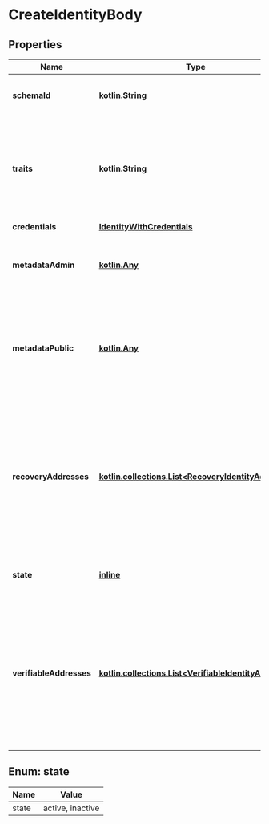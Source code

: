 
# CreateIdentityBody

## Properties
| Name | Type | Description | Notes |
| ------------ | ------------- | ------------- | ------------- |
| **schemaId** | **kotlin.String** | SchemaID is the ID of the JSON Schema to be used for validating the identity&#39;s traits. |  |
| **traits** | **kotlin.String** | Traits represent an identity&#39;s traits. The identity is able to create, modify, and delete traits in a self-service manner. The input will always be validated against the JSON Schema defined in &#x60;schema_url&#x60;. |  |
| **credentials** | [**IdentityWithCredentials**](IdentityWithCredentials.md) |  |  [optional] |
| **metadataAdmin** | [**kotlin.Any**](.md) | Store metadata about the user which is only accessible through admin APIs such as &#x60;GET /admin/identities/&lt;id&gt;&#x60;. |  [optional] |
| **metadataPublic** | [**kotlin.Any**](.md) | Store metadata about the identity which the identity itself can see when calling for example the session endpoint. Do not store sensitive information (e.g. credit score) about the identity in this field. |  [optional] |
| **recoveryAddresses** | [**kotlin.collections.List&lt;RecoveryIdentityAddress&gt;**](RecoveryIdentityAddress.md) | RecoveryAddresses contains all the addresses that can be used to recover an identity.  Use this structure to import recovery addresses for an identity. Please keep in mind that the address needs to be represented in the Identity Schema or this field will be overwritten on the next identity update. |  [optional] |
| **state** | [**inline**](#State) | State is the identity&#39;s state. active StateActive inactive StateInactive |  [optional] |
| **verifiableAddresses** | [**kotlin.collections.List&lt;VerifiableIdentityAddress&gt;**](VerifiableIdentityAddress.md) | VerifiableAddresses contains all the addresses that can be verified by the user.  Use this structure to import verified addresses for an identity. Please keep in mind that the address needs to be represented in the Identity Schema or this field will be overwritten on the next identity update. |  [optional] |


<a id="State"></a>
## Enum: state
| Name | Value |
| ---- | ----- |
| state | active, inactive |



